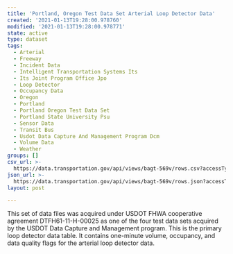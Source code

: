 ```yaml
---
title: 'Portland, Oregon Test Data Set Arterial Loop Detector Data'
created: '2021-01-13T19:28:00.978760'
modified: '2021-01-13T19:28:00.978771'
state: active
type: dataset
tags:
  - Arterial
  - Freeway
  - Incident Data
  - Intelligent Transportation Systems Its
  - Its Joint Program Office Jpo
  - Loop Detector
  - Occupancy Data
  - Oregon
  - Portland
  - Portland Oregon Test Data Set
  - Portland State University Psu
  - Sensor Data
  - Transit Bus
  - Usdot Data Capture And Management Program Dcm
  - Volume Data
  - Weather
groups: []
csv_url: >-
  https://data.transportation.gov/api/views/bagt-569v/rows.csv?accessType=DOWNLOAD
json_url: >-
  https://data.transportation.gov/api/views/bagt-569v/rows.json?accessType=DOWNLOAD
layout: post

---
```

This set of data files was acquired under USDOT FHWA cooperative agreement DTFH61-11-H-00025 as one of the four test data sets acquired by the USDOT Data Capture and Management program. This is the primary loop detector data table. It contains one-minute volume, occupancy, and data quality flags for the arterial loop detector data.
